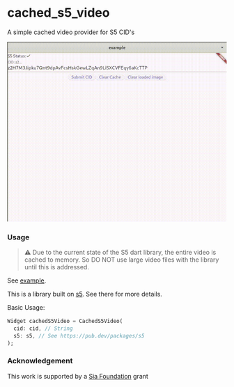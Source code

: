 # cached_s5_video

A simple cached video provider for S5 CID's

![Demo GIF](https://raw.githubusercontent.com/s5-dev/cached_s5_video/main/static/demo.gif)

### Usage

> ⚠️ Due to the current state of the S5 dart library, the entire video is cached to memory. So DO NOT use large video files with the library until this is addressed.

See [example](example/lib/main.dart).

This is a library built on [s5](https://pub.dev/packages/s5). See there for more details.

Basic Usage:

```dart
Widget cachedS5Video = CachedS5Video(
  cid: cid, // String
  s5: s5, // See https://pub.dev/packages/s5
);
```

### Acknowledgement

This work is supported by a [Sia Foundation](https://sia.tech/) grant
